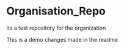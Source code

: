 # Organisation_Repo
Its a test repository for the organization

This is a demo changes made in the readme